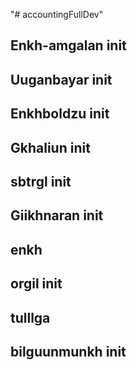 "# accountingFullDev"

## Enkh-amgalan init

## Uuganbayar init

## Enkhboldzu init

## Gkhaliun init

## sbtrgl init

## Giikhnaran init

## enkh


## orgil init

## tulllga

## bilguunmunkh init 

